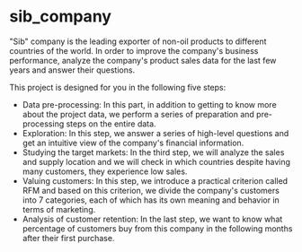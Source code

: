# sib_company

"Sib" company is the leading exporter of non-oil products to different countries of the world. In order to improve the company's business performance, analyze the company's product sales data for the last few years and answer their questions.

This project is designed for you in the following five steps:
* Data pre-processing: In this part, in addition to getting to know more about the project data, we perform a series of preparation and pre-processing steps on the entire data.
* Exploration: In this step, we answer a series of high-level questions and get an intuitive view of the company's financial information.
* Studying the target markets: In the third step, we will analyze the sales and supply location and we will check in which countries despite having many customers, they experience low sales.
* Valuing customers: In this step, we introduce a practical criterion called RFM and based on this criterion, we divide the company's customers into 7 categories, each of which has its own meaning and behavior in terms of marketing.
* Analysis of customer retention: In the last step, we want to know what percentage of customers buy from this company in the following months after their first purchase.
